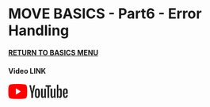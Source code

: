 # MOVE BASICS - Part6 - Error Handling


<a href="https://github.com/net2devcrypto/MOVE-Smart-Contracts/tree/main/index/BASICS"><b>RETURN TO BASICS MENU</b></a>

<h4>Video LINK</h4>
<a href="" target="_blank"><img src="https://github.com/net2devcrypto/misc/blob/main/ytlogo2.png" width="120" height="30"></a>
